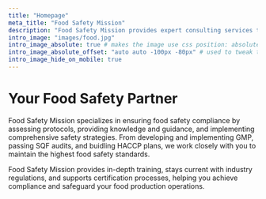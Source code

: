 ```yaml
---
title: "Homepage"
meta_title: "Food Safety Mission"
description: "Food Safety Mission provides expert consulting services to ensure compliance with food safety regulations. We develop custom safety programs, offer audit preparation, and train teams on best practices to protect your business and meet industry standards."
intro_image: "images/food.jpg"
intro_image_absolute: true # makes the image use css position: absolute; so it looks "offset". It's a visual effect that might not always look good depending on the image you use.
intro_image_absolute_offset: "auto auto -100px -80px" # used to tweak the positioning of the absolute image if enabled above
intro_image_hide_on_mobile: true
---
```


# Your Food Safety Partner

Food Safety Mission specializes in ensuring food safety compliance by assessing protocols, providing knowledge and guidance, and implementing comprehensive safety strategies. From developing and implementing GMP, passing SQF audits, and buidling HACCP plans, we work closely with you to maintain the highest food safety standards.

Food Safety Mission provides in-depth training, stays current with industry regulations, and supports certification processes, helping you achieve compliance and safeguard your food production operations.
